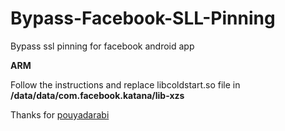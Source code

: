 # Bypass-Facebook-SLL-Pinning
Bypass ssl pinning for facebook android app

**ARM** 

Follow the instructions and replace libcoldstart.so file in **/data/data/com.facebook.katana/lib-xzs**

Thanks for [pouyadarabi](https://github.com/pouyadarabi/Facebook_SSL_Pinning)